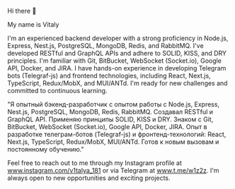 Hi there 👋

My name is Vitaly

I'm an experienced backend developer with a strong proficiency in Node.js, Express, Nest.js, PostgreSQL, MongoDB, Redis, and RabbitMQ. I've developed RESTful and GraphQL APIs and adhere to SOLID, KISS, and DRY principles. I'm familiar with Git, BitBucket, WebSocket (Socket.io), Google API, Docker, and JIRA. I have hands-on experience in developing Telegram bots (Telegraf-js) and frontend technologies, including React, Next.js, TypeScript, Redux/MobX, and MUI/ANTd. I'm ready for new challenges and committed to continuous learning.

"Я опытный бэкенд-разработчик с опытом работы с Node.js, Express, Nest.js, PostgreSQL, MongoDB, Redis, RabbitMQ. Создавал RESTful и GraphQL API. Применяю принципы SOLID, KISS и DRY. Знаком с Git, BitBucket, WebSocket (Socket.io), Google API, Docker, JIRA. Опыт в разработке телеграм-ботов (Telegraf-js) и фронтенд-технологий: React, Next.js, TypeScript, Redux/MobX, MUI/ANTd. Готов к новым вызовам и постоянному обучению."


Feel free to reach out to me through my Instagram profile at www.instagram.com/v1talya_181 or via Telegram at www.t.me/w1z2z. I'm always open to new opportunities and exciting projects.


<!---
w1z2z/w1z2z is a ✨ special ✨ repository because its `README.md` (this file) appears on your GitHub profile.
You can click the Preview link to take a look at your changes.
--->
